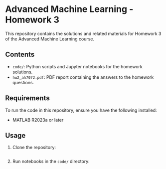# Advanced Machine Learning - Homework 3

This repository contains the solutions and related materials for Homework 3 of the Advanced Machine Learning course.

## Contents

- `code/`: Python scripts and Jupyter notebooks for the homework solutions.
- `hw2_ah7072.pdf`: PDF report containing the answers to the homework questions.

## Requirements

To run the code in this repository, ensure you have the following installed:

- MATLAB R2023a or later

## Usage

1. Clone the repository:
    ```bash
    ```

2. Run notebooks in the `code/` directory:
    ```bash
    ```

    